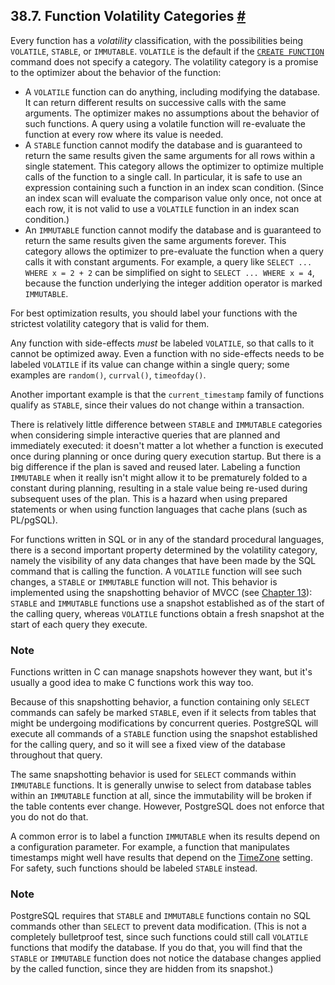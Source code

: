 ## 38.7. Function Volatility Categories [#](#XFUNC-VOLATILITY)

Every function has a *volatility* classification, with the possibilities being `VOLATILE`, `STABLE`, or `IMMUTABLE`. `VOLATILE` is the default if the [`CREATE FUNCTION`](sql-createfunction "CREATE FUNCTION") command does not specify a category. The volatility category is a promise to the optimizer about the behavior of the function:

* A `VOLATILE` function can do anything, including modifying the database. It can return different results on successive calls with the same arguments. The optimizer makes no assumptions about the behavior of such functions. A query using a volatile function will re-evaluate the function at every row where its value is needed.
* A `STABLE` function cannot modify the database and is guaranteed to return the same results given the same arguments for all rows within a single statement. This category allows the optimizer to optimize multiple calls of the function to a single call. In particular, it is safe to use an expression containing such a function in an index scan condition. (Since an index scan will evaluate the comparison value only once, not once at each row, it is not valid to use a `VOLATILE` function in an index scan condition.)
* An `IMMUTABLE` function cannot modify the database and is guaranteed to return the same results given the same arguments forever. This category allows the optimizer to pre-evaluate the function when a query calls it with constant arguments. For example, a query like `SELECT ... WHERE x = 2 + 2` can be simplified on sight to `SELECT ... WHERE x = 4`, because the function underlying the integer addition operator is marked `IMMUTABLE`.

For best optimization results, you should label your functions with the strictest volatility category that is valid for them.

Any function with side-effects *must* be labeled `VOLATILE`, so that calls to it cannot be optimized away. Even a function with no side-effects needs to be labeled `VOLATILE` if its value can change within a single query; some examples are `random()`, `currval()`, `timeofday()`.

Another important example is that the `current_timestamp` family of functions qualify as `STABLE`, since their values do not change within a transaction.

There is relatively little difference between `STABLE` and `IMMUTABLE` categories when considering simple interactive queries that are planned and immediately executed: it doesn't matter a lot whether a function is executed once during planning or once during query execution startup. But there is a big difference if the plan is saved and reused later. Labeling a function `IMMUTABLE` when it really isn't might allow it to be prematurely folded to a constant during planning, resulting in a stale value being re-used during subsequent uses of the plan. This is a hazard when using prepared statements or when using function languages that cache plans (such as PL/pgSQL).

For functions written in SQL or in any of the standard procedural languages, there is a second important property determined by the volatility category, namely the visibility of any data changes that have been made by the SQL command that is calling the function. A `VOLATILE` function will see such changes, a `STABLE` or `IMMUTABLE` function will not. This behavior is implemented using the snapshotting behavior of MVCC (see [Chapter 13](mvcc "Chapter 13. Concurrency Control")): `STABLE` and `IMMUTABLE` functions use a snapshot established as of the start of the calling query, whereas `VOLATILE` functions obtain a fresh snapshot at the start of each query they execute.

### Note

Functions written in C can manage snapshots however they want, but it's usually a good idea to make C functions work this way too.

Because of this snapshotting behavior, a function containing only `SELECT` commands can safely be marked `STABLE`, even if it selects from tables that might be undergoing modifications by concurrent queries. PostgreSQL will execute all commands of a `STABLE` function using the snapshot established for the calling query, and so it will see a fixed view of the database throughout that query.

The same snapshotting behavior is used for `SELECT` commands within `IMMUTABLE` functions. It is generally unwise to select from database tables within an `IMMUTABLE` function at all, since the immutability will be broken if the table contents ever change. However, PostgreSQL does not enforce that you do not do that.

A common error is to label a function `IMMUTABLE` when its results depend on a configuration parameter. For example, a function that manipulates timestamps might well have results that depend on the [TimeZone](runtime-config-client#GUC-TIMEZONE) setting. For safety, such functions should be labeled `STABLE` instead.

### Note

PostgreSQL requires that `STABLE` and `IMMUTABLE` functions contain no SQL commands other than `SELECT` to prevent data modification. (This is not a completely bulletproof test, since such functions could still call `VOLATILE` functions that modify the database. If you do that, you will find that the `STABLE` or `IMMUTABLE` function does not notice the database changes applied by the called function, since they are hidden from its snapshot.)